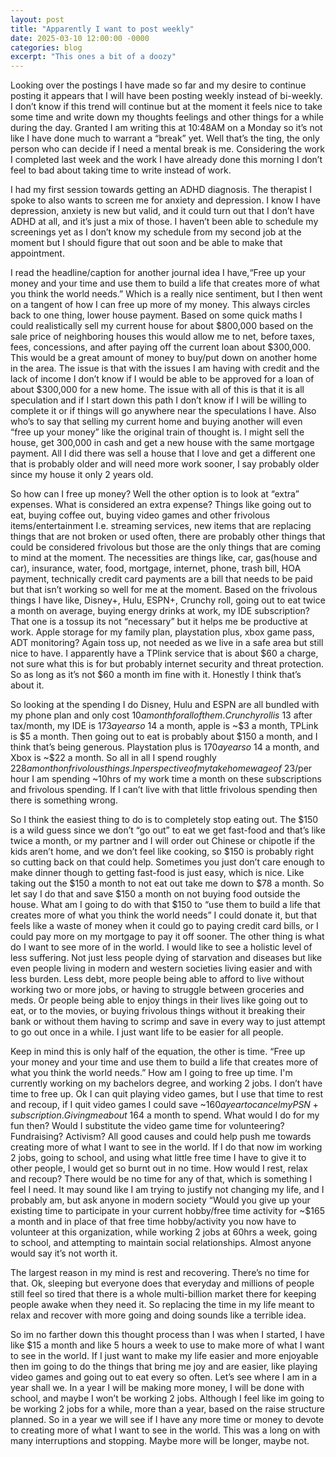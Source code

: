 ```yaml
---
layout: post
title: "Apparently I want to post weekly"
date: 2025-03-10 12:00:00 -0000
categories: blog
excerpt: "This ones a bit of a doozy"
---
```

Looking over the postings I have made so far and my desire to continue posting it appears that I will have been posting weekly instead of bi-weekly. I don’t know if this trend will continue but at the moment it feels nice to take some time and write down my thoughts feelings and other things for a while during the day. Granted I am writing this at 10:48AM on a Monday so it’s not like I have done much to warrant a “break” yet. Well that’s the ting, the only person who can decide if I need a mental break is me. Considering the work I completed last week and the work I have already done this morning I don’t feel to bad about taking time to write instead of work.

I had my first session towards getting an ADHD diagnosis. The therapist I spoke to also wants to screen me for anxiety and depression. I know I have depression, anxiety is new but valid, and it could turn out that I don’t have ADHD at all, and it’s just a mix of those. I haven’t been able to schedule my screenings yet as I don’t know my schedule from my second job at the moment but I should figure that out soon and be able to make that appointment.

I read the headline/caption for another journal idea I have,“Free up your money and your time and use them to build a life that creates more of what you think the world needs.” Which is a really nice sentiment, but I then went on a tangent of how I can free up more of my money. This always circles back to one thing, lower house payment. Based on some quick maths I could realistically sell my current house for about $800,000 based on the sale price of neighboring houses this would allow me to net, before taxes, fees, concessions, and after paying off the current loan about $300,000. This would be a great amount of money to buy/put down on another home in the area. The issue is that with the issues I am having with credit and the lack of income I don’t know if I would be able to be approved for a loan of about $300,000 for a new home. The issue with all of this is that it is all speculation and if I start down this path I don’t know if I will be willing to complete it or if things will go anywhere near the speculations I have. Also who’s to say that selling my current home and buying another will even “free up your money” like the original train of thought is. I might sell the house, get 300,000 in cash and get a new house with the same mortgage payment. All I did there was sell a house that I love and get a different one that is probably older and will need more work sooner, I say probably older since my house it only 2 years old.

So how can I free up money? Well the other option is to look at “extra” expenses. What is considered an extra expense? Things like going out to eat, buying coffee out, buying video games and other frivolous items/entertainment I.e. streaming services, new items that are replacing things that are not broken or used often, there are probably other things that could be considered frivolous but those are the only things that are coming to mind at the moment. The necessities are things like, car, gas(house and car), insurance, water, food, mortgage, internet, phone, trash bill, HOA payment, technically credit card payments are a bill that needs to be paid but that isn’t working so well for me at the moment. Based on the frivolous things I have like, Disney+, Hulu, ESPN+, Crunchy roll, going out to eat twice a month on average, buying energy drinks at work, my IDE subscription? That one is a tossup its not “necessary” but it helps me be productive at work. Apple storage for my family plan, playstation plus, xbox game pass, ADT monitoring? Again toss up, not needed as we live in a safe area but still nice to have. I apparently have a TPlink service that is about $60 a charge, not sure what this is for but probably internet security and threat protection. So as long as it’s not $60 a month im fine with it. Honestly I think that’s about it.

So looking at the spending I do Disney, Hulu and ESPN are all bundled with my phone plan and only cost $10 a month for all of them. Crunchy roll is ~$13 after tax/month, my IDE is $173 a year so ~$14 a month, apple is ~$3 a month, TPLink is $5 a month. Then going out to eat is probably about $150 a month, and I think that’s being generous. Playstation plus is $170 a year so ~$14 a month, and Xbox is ~$22 a month. So all in all I spend  roughly $228 a month on frivolous things. In perspective of my take home wage of ~$23/per hour I am spending ~10hrs of my work time a month on these subscriptions and frivolous spending. If I can’t live with that little frivolous spending then there is something wrong.

So I think the easiest thing to do is to completely stop eating out. The $150 is a wild guess since we don’t “go out” to eat we get fast-food and that’s like twice a month, or my partner and I will order out Chinese or chipotle if the kids aren’t home, and we don’t feel like cooking, so $150 is probably right so cutting back on that could help. Sometimes you just don’t care enough to make dinner though to getting fast-food is just easy, which is nice. Like taking out the $150 a month to not eat out take me down to $78 a month. So let say I do that and save $150 a month on not buying food outside the house. What am I going to do with that $150 to “use them to build a life that creates more of what you think the world needs” I could donate it, but that feels like a waste of money when it could go to paying credit card bills, or I could pay more on my mortgage to pay it off sooner. The other thing is what do I want to see more of in the world. I would like to see a holistic level of less suffering. Not just less people dying of starvation and diseases but like even people living in modern and western societies living easier and with less burden. Less debt, more people being able to afford to live without working two or more jobs, or having to struggle between groceries and meds. Or people being able to enjoy things in their lives like going out to eat, or to the movies, or buying frivolous things without it breaking their bank or without them having to scrimp and save in every way to just attempt to go out once in a while. I just want life to be easier for all people.

Keep in mind this is only half of the equation, the other is time. “Free up your money and your time and use them to build a life that creates more of what you think the world needs.” How am I going to free up time. I'm currently working on my bachelors degree, and working 2 jobs. I don’t have time to free up. Ok I can quit playing video games, but I use that time to rest and recoup, if I quit video games I could save ~$160 a year to cancel my PSN+ subscription. Giving me about ~$164 a month to spend. What would I do for my fun then? Would I substitute the video game time for volunteering? Fundraising? Activism? All good causes and could help push me towards creating more of what I want to see in the world. If I do that now im working 2 jobs, going to school, and using what little free time I have to give it to other people, I would get so burnt out in no time. How would I rest, relax and recoup? There would be no time for any of that, which is something I feel I need. It may sound like I am trying to justify not changing my life, and I probably am, but ask anyone in modern society “Would you give up your existing time to participate in your current hobby/free time activity for ~$165 a month and in place of that free time hobby/activity you now have to volunteer at this organization, while working 2 jobs at 60hrs a week, going to school, and attempting to maintain social relationships. Almost anyone would say it’s not worth it.

The largest reason in my mind is rest and recovering. There’s no time for that. Ok, sleeping but everyone does that everyday and millions of people still feel so tired that there is a whole multi-billion market there for keeping people awake when they need it. So replacing the time in my life meant to relax and recover with more going and doing sounds like a terrible idea.

So im no farther down this thought process than I was when I started, I have like $15 a month and like 5 hours a week to use to make more of what I want to see in the world. If I just want to make my life easier and more enjoyable then im going to do the things that bring me joy and are easier, like playing video games and going out to eat every so often. Let’s see where I am in a year shall we. In a year I will be making more money, I will be done with school, and maybe I won’t be working 2 jobs. Although I feel like im going to be working 2 jobs for a while, more than a year, based on the raise structure planned. So in a year we will see if I have any more time or money to devote to creating more of what I want to see in the world. This was a long on with many interruptions and stopping. Maybe more will be longer, maybe not. 
